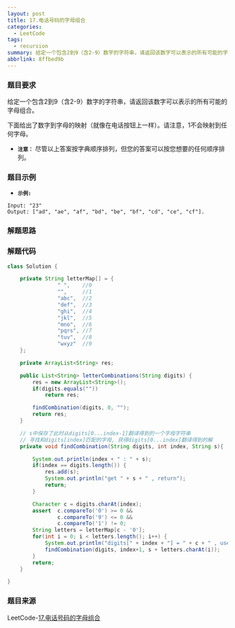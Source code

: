 ```yaml
---
layout: post
title: 17.电话号码的字母组合
categories:
  - LeetCode
tags:
  - recursion
summary: 给定一个包含2到9（含2-9）数字的字符串，请返回该数字可以表示的所有可能的字母组合。
abbrlink: 8ffbed9b
---
```


### 题目要求
给定一个包含2到9（含2-9）数字的字符串，请返回该数字可以表示的所有可能的字母组合。

下面给出了数字到字母的映射（就像在电话按钮上一样）。请注意，1不会映射到任何字母。


- **`注意：`**
尽管以上答案按字典顺序排列，但您的答案可以按您想要的任何顺序排列。

### 题目示例
- **`示例:`**
```
Input: "23"
Output: ["ad", "ae", "af", "bd", "be", "bf", "cd", "ce", "cf"].
```


### 解题思路



### 解题代码
```java
class Solution {

    private String letterMap[] = {
                " ",    //0
                "",     //1
                "abc",  //2
                "def",  //3
                "ghi",  //4
                "jkl",  //5
                "mno",  //6
                "pqrs", //7
                "tuv",  //8
                "wxyz"  //9
    };

    private ArrayList<String> res;

    public List<String> letterCombinations(String digits) {
        res = new ArrayList<String>();
        if(digits.equals(""))
            return res;

        findCombination(digits, 0, "");
        return res;
    }

    // s中保存了此时从digits[0...index-1]翻译得到的一个字母字符串
    // 寻找和digits[index]匹配的字母, 获得digits[0...index]翻译得到的解
    private void findCombination(String digits, int index, String s){

        System.out.println(index + " : " + s);
        if(index == digits.length()) {
            res.add(s);
            System.out.println("get " + s + " , return");
            return;
        }

        Character c = digits.charAt(index);
        assert  c.compareTo('0') >= 0 &&
                c.compareTo('9') <= 0 &&
                c.compareTo('1') != 0;
        String letters = letterMap[c - '0'];
        for(int i = 0; i < letters.length(); i++) {
            System.out.println("digits[" + index + "] = " + c + " , use " + letters.charAt(i));
            findCombination(digits, index+1, s + letters.charAt(i));
        }
        return;
    }

}
```



### 题目来源
LeetCode-[17.电话号码的字母组合](https://leetcode-cn.com/problems/letter-combinations-of-a-phone-number/)
